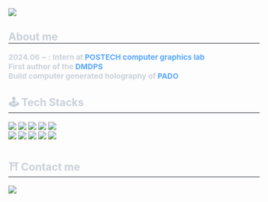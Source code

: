 <div style="text-align: left;">
    <img src="https://capsule-render.vercel.app/api?type=transparent&color=gradient&height=180&text=あの場所は約束の最中&animation=twinkling&fontColor=ffff00&fontSize=50&font=sans-serif" />
</div>

<h2 style="border-bottom: 1px solid #21262d; color: #c9d1d9;"> About me </h2>
<div style="font-weight: 700; font-size: 15px; color: #c9d1d9;">
    <ul style="list-style: none; padding: 0;">
        <li> 2024.06 ~ : Intern at 
            <a href="https://www.shbaek.com/" style="color: #58a6ff; text-decoration: none;">POSTECH computer graphics lab</a>
        </li>
        <li> First author of the 
            <a href="https://gawoon-ban.github.io/" style="color: #58a6ff; text-decoration: none;">DMDPS</a>
        </li>
        <li> Build computer generated holography of 
            <a href="https://github.com/shwbaek/pado" style="color: #58a6ff; text-decoration: none;">PADO</a>
        </li>
    </ul>
</div>

<h2 style="border-bottom: 1px solid #21262d; color: #c9d1d9;"> 🕹️ Tech Stacks </h2>
<div style="text-align: left;"> 
    <img src="https://img.shields.io/badge/C++-00599C?style=for-the-badge&logo=C%2B%2B&logoColor=white">
    <img src="https://img.shields.io/badge/Discord-5865F2?style=for-the-badge&logo=Discord&logoColor=white">
    <img src="https://img.shields.io/badge/GitHub Pages-222222?style=for-the-badge&logo=GitHub Pages&logoColor=white">
    <img src="https://img.shields.io/badge/Git-F05032?style=for-the-badge&logo=Git&logoColor=white">
    <img src="https://img.shields.io/badge/Github-181717?style=for-the-badge&logo=Github&logoColor=white">
    <br/>
    <img src="https://img.shields.io/badge/HTML5-E34F26?style=for-the-badge&logo=HTML5&logoColor=white">
    <img src="https://img.shields.io/badge/Matlab-0076a8?style=for-the-badge&logo=Matlab&logoColor=white">
    <img src="https://img.shields.io/badge/MySQL-4479A1?style=for-the-badge&logo=MySQL&logoColor=white">
    <img src="https://img.shields.io/badge/Python-3776AB?style=for-the-badge&logo=Python&logoColor=white">
    <img src="https://img.shields.io/badge/PyTorch-EE4C2C?style=for-the-badge&logo=PyTorch&logoColor=white">
</div>

<h2 style="border-bottom: 1px solid #21262d; color: #c9d1d9;"> ⛩️ Contact me </h2>
<div style="text-align: left;">
    <a href="mailto:bestban04@postech.ac.kr">
        <img src="https://img.shields.io/badge/Email-EA4335?style=for-the-badge&logo=Email&logoColor=white&link=mailto:bestban04@postech.ac.kr">
    </a>
</div>

